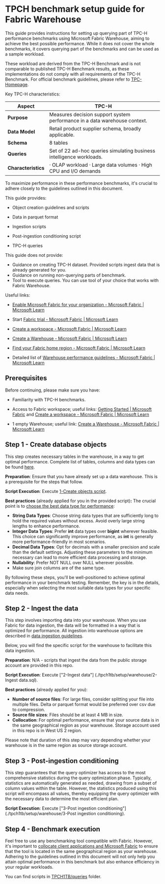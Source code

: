 # TPCH benchmark setup guide for Fabric Warehouse

This guide provides instructions for setting up querying part of TPC-H performance benchmarks using Microsoft Fabric Warehouse, aiming to achieve the best possible performance. While it does not cover the whole benchmarks, it covers querying part of the benchmarks and can be used as a sample workload.

These workload are derived from the TPC-H Benchmark and is not comparable to published TPC-H Benchmark results, as these implementations do not comply with all requirements of the TPC-H Benchmark. For official benchmark guidelines, please refer to [TPC-Homepage](https://www.tpc.org/).

Key TPC-H characteristics:

| **Aspect**          | **TPC-H**                                                    |
| ------------------- | ------------------------------------------------------------ |
| **Purpose**         | Measures  decision support system performance in a data warehouse context. |
| **Data Model**      | Retail  product supplier schema, broadly applicable.         |
| **Schema**          | 8  tables                                                    |
| **Queries**         | Set of  22 ad-hoc queries simulating business intelligence workloads. |
| **Characteristics** | ·      OLAP workload  ·      Large data volumes  ·      High CPU and I/O demands |

To maximize performance in these performance benchmarks, it's crucial to adhere closely to the guidelines outlined in this document.

This guide provides:

- Object creation guidelines and scripts

- Data in parquet format

- Ingestion scripts

- Post-ingestion conditioning script

- TPC-H queries

This guide does not provide:

- Guidance on creating TPC-H dataset. Provided scripts ingest data that is already generated for you.
- Guidance on running non-querying parts of benchmark.
- Tool to execute queries. You can use tool of your choice that works with Fabric Warehouse.

Useful links:

- [Enable Microsoft Fabric for your organization - Microsoft Fabric | Microsoft Learn](https://learn.microsoft.com/en-us/fabric/admin/fabric-switch)
- Start [Fabric trial - Microsoft Fabric | Microsoft Learn](https://learn.microsoft.com/en-us/fabric/get-started/fabric-trial)

- [Create a workspace - Microsoft Fabric | Microsoft Learn](https://learn.microsoft.com/en-us/fabric/get-started/create-workspaces)

- [Create a Warehouse - Microsoft Fabric | Microsoft Learn](https://learn.microsoft.com/en-us/fabric/data-warehouse/create-warehouse)

- [Find your Fabric home region - Microsoft Fabric | Microsoft Learn](https://learn.microsoft.com/en-us/fabric/admin/find-fabric-home-region)

- Detailed list of [Warehouse performance guidelines - Microsoft Fabric | Microsoft Learn](https://learn.microsoft.com/en-us/fabric/data-warehouse/guidelines-warehouse-performance)

## Prerequisites

Before continuing, please make sure you have:

- Familiarity with TPC-H benchmarks.

- Access to Fabric workspace; useful links: [Getting Started | Microsoft Fabric](https://www.microsoft.com/en-us/microsoft-fabric/getting-started) and [Create a workspace - Microsoft Fabric | Microsoft Learn](https://learn.microsoft.com/en-us/fabric/get-started/create-workspaces)

- 1 empty Warehouse; useful link: [Create a Warehouse - Microsoft Fabric | Microsoft Learn](https://learn.microsoft.com/en-us/fabric/data-warehouse/create-warehouse)

## Step 1 - Create database objects

This step creates necessary tables in the warehouse, in a way to get optimal performance. Complete list of tables, columns and data types can be found [here](./data-types.md).

**Preparation**: Ensure that you have already set up a data warehouse. This is a prerequisite for the steps that follow.

**Script Execution**: Execute [1-Create objects script](./tpch1tb/setup/warehouse/1-Create%20objects.sql).

**Best practices** (already applied for you in the provided script)**:** The crucial point is to [choose the best data type for performance](https://learn.microsoft.com/en-us/fabric/data-warehouse/guidelines-warehouse-performance#choose-the-best-data-type-for-performance):

- **String Data Types**: Choose string data types that are sufficiently long to hold the required values without excess. Avoid overly large string lengths to enhance performance. 
- **Integer Data Types**: Prefer **int** data types over **bigint** wherever feasible. This choice can significantly improve performance, as **int** is generally more performance-friendly in most scenarios.
- **Decimal Data Types**: Opt for decimals with a smaller precision and scale than the default settings. Adjusting these parameters to the minimum necessary can lead to more efficient data processing and storage.
- **Nullability**: Prefer NOT NULL over NULL wherever possible.
- Make sure join columns are of the same type.

By following these steps, you'll be well-positioned to achieve optimal performance in your benchmark testing. Remember, the key is in the details, especially when selecting the most suitable data types for your specific data needs.

## Step 2 - Ingest the data

This step involves importing data into your warehouse. When you use Fabric for data ingestion, the data will be formatted in a way that is optimized for performance. All ingestion into warehouse options are described in [data ingestion guidelines](https://learn.microsoft.com/en-us/fabric/data-warehouse/guidelines-warehouse-performance#data-ingestion-guidelines).

Below, you will find the specific script for the warehouse to facilitate this data ingestion.

**Preparation**: N/A - scripts that ingest the data from the public storage account are provided in this repo.

**Script Execution**: Execute ["2-Ingest data"] (./tpch1tb/setup/warehouse/2-Ingest data.sql).

**Best practices** (already applied for you):

- **Number of source files**: For large files, consider splitting your file into multiple files. Delta or parquet format would be preferred over csv due to compression.
- **Source file sizes**: Files should be at least 4 MB in size.
- **Collocation**: For optimal performance, ensure that your source data is in the same geographical region as your warehouse. Storage account used in this repo is in West US 2 region.

Please note that duration of this step may vary depending whether your warehouse is in the same region as source storage account. 

## Step 3 - Post-ingestion conditioning

This step guarantees that the query optimizer has access to the most comprehensive statistics during the query optimization phase. Typically, statistics are automatically generated as needed, drawing from a subset of column values within the table. However, the statistics produced using this script will encompass all values, thereby equipping the query optimizer with the necessary data to determine the most efficient plan.

**Script Execution**: Execute ["3-Post ingestion conditioning"](./tpch1tb/setup/warehouse/3-Post ingestion conditioning).

## Step 4 - Benchmark execution

Feel free to use any benchmarking tool compatible with Fabric. However, it's important to [collocate client applications and Microsoft Fabric](https://learn.microsoft.com/en-us/fabric/data-warehouse/guidelines-warehouse-performance#collocate-client-applications-and-microsoft-fabric) to ensure that the tool is located in the same geographical region as your warehouse. Adhering to the guidelines outlined in this document will not only help you attain optimal performance in this benchmark but also enhance efficiency in your regular workloads.

You can find scripts in [TPCH1TB/queries](./tpch1tb/queries) folder.
